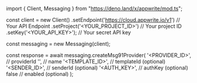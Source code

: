import { Client, Messaging } from "https://deno.land/x/appwrite/mod.ts";

const client = new Client()
    .setEndpoint('https://cloud.appwrite.io/v1') // Your API Endpoint
    .setProject('&lt;YOUR_PROJECT_ID&gt;') // Your project ID
    .setKey('&lt;YOUR_API_KEY&gt;'); // Your secret API key

const messaging = new Messaging(client);

const response = await messaging.createMsg91Provider(
    '<PROVIDER_ID>', // providerId
    '<NAME>', // name
    '<TEMPLATE_ID>', // templateId (optional)
    '<SENDER_ID>', // senderId (optional)
    '<AUTH_KEY>', // authKey (optional)
    false // enabled (optional)
);
